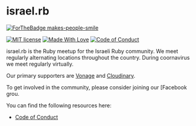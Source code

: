 # israel.rb

[![ForTheBadge makes-people-smile](http://ForTheBadge.com/images/badges/makes-people-smile.svg)](http://ForTheBadge.com)

[![MIT license](https://img.shields.io/badge/License-MIT-blue.svg)](https://lbesson.mit-license.org/) [![Made With Love](https://img.shields.io/badge/Made%20With-Love-orange.svg)](https://github.com/chetanraj/awesome-github-badges) [![Code of Conduct](https://img.shields.io/badge/code%20of%20conduct-yes-yellowgreen)](https://img.shields.io/badge/code%20of%20conduct-yes-yellowgreen)

israel.rb is the Ruby meetup for the Israeli Ruby community. We meet regularly alternating locations throughout the country. During coornavirus we meet regularly virtually.

Our primary supporters are [Vonage](https://developer.nexmo.com) and [Cloudinary](https://cloudinary.com).

To get involved in the community, please consider joining our [Facebook grou[](https://www.facebook.com/groups/272757750683415).

You can find the following resources here:

* [Code of Conduct](CODE_OF_CONDUCT.md)

